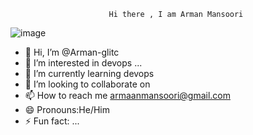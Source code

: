                           Hi there , I am Arman Mansoori



![image](https://github.com/user-attachments/assets/f2cea681-2678-4bdd-9123-6f79cfc8d0ea)




- 👋 Hi, I’m @Arman-glitc
- 👀 I’m interested in devops  ...
- 🌱 I’m currently learning devops
- 💞️ I’m looking to collaborate on 
- 📫 How to reach me  armaanmansoori@gmail.com
- 😄 Pronouns:He/Him
- ⚡ Fun fact: ...

<!---
Arman-glitc/Arman-glitc is a ✨ special ✨ repository because its `README.md` (this file) appears on your GitHub profile.
You can click the Preview link to take a look at your changes.
--->
